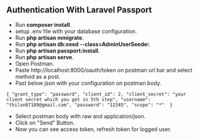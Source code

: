 
## Authentication With Laravel Passport


- Run **composer install**.
- setup .env file with your database configuration.
- Run **php artisan mmigrate**.
- Run **php artisan db:seed --class=AdminUserSeede**r.
- Run **php artisan passport:install**.
- Run **php artisan serve**.
- Open Postman.
- Paste http://localhost:8000/oauth/token on postman url bar and select method as a post.
- Past below json with your configuration on postman body.

`{
  		"grant_type": "password",
         "client_id": 2,
         "client_secret": "your client secret which you got in 5th step",
          "username": "thilan87189@gmail.com",
          "password": "12345",
          "scope": "*" 
  }`
  
- Select postman body with raw and application/json.
- Click on "Send" Button.
- Now you can see access token, refresh token for logged user.

